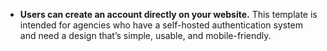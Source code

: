 - **Users can create an account directly on your website.** This template is intended for agencies who have a self-hosted authentication system and need a design that’s simple, usable, and mobile-friendly.
